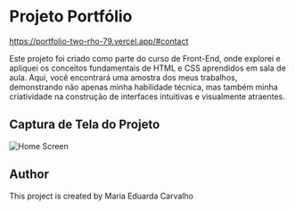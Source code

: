 # Projeto Portfólio
https://portfolio-two-rho-79.vercel.app/#contact


Este projeto foi criado como parte do curso de Front-End, onde explorei e apliquei os conceitos fundamentais de HTML e CSS aprendidos em sala de aula. Aqui, você encontrará uma amostra dos meus trabalhos, demonstrando não apenas minha habilidade técnica, mas também minha criatividade na construção de interfaces intuitivas e visualmente atraentes.

## Captura de Tela do Projeto

![Home Screen](https://cdn.discordapp.com/attachments/1091184905708376128/1174514436015411312/front.png?ex=6567dece&is=655569ce&hm=ffb2e8ab540cbf351caf3852ffc69026f112dd93f3c61993d88b591a0e3d1bf7&)


## Author

This project is created by Maria Eduarda Carvalho
